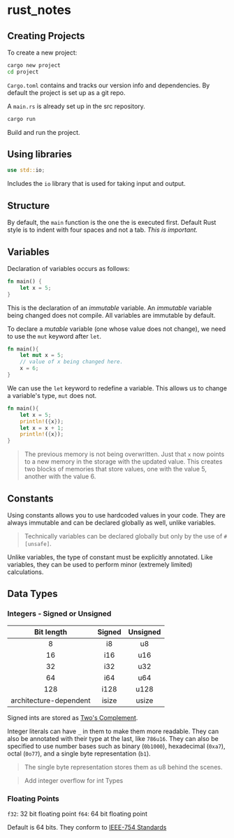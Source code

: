 # rust_notes

## Creating Projects

To create a new project:

```bash
cargo new project
cd project
```

`Cargo.toml` contains and tracks our version info and dependencies. By default the project is set up as a git repo. 

A `main.rs` is already set up in the src repository. 

```bash
cargo run
```
Build and run the project. 

## Using libraries

```rust
use std::io;
```

Includes the `io` library that is used for taking input and output.

## Structure

By default, the `main` function is the one the is executed first. Default Rust style is to indent with four spaces and not a tab. *This is important.* 

## Variables

Declaration of variables occurs as follows:

```rust
fn main() {
    let x = 5;
}
``` 

This is the declaration of an _immutable_ variable. An _immutable_ variable being changed does not compile. All variables are immutable by default. 

To declare a _mutable_ variable (one whose value does not change), we need to use the `mut` keyword after `let`. 

```rust
fn main(){
    let mut x = 5;
    // value of x being changed here.
    x = 6;
}
```

We can use the `let` keyword to redefine a variable. This allows us to change a variable's type, `mut` does not.

```rust
fn main(){
    let x = 5;
    println!({x});
    let x = x + 1;
    println!({x});
}
```

> The previous memory is not being overwritten. Just that `x` now points to a new memory in the storage with the updated value. This creates two blocks of memories that store values, one with the value 5, another with the value 6.

## Constants

Using constants allows you to use hardcoded values in your code. They are always immutable and can be declared globally as well, unlike variables.

> Technically variables can be declared globally but only by the use of `#[unsafe]`.

Unlike variables, the type of constant must be explicitly annotated. Like variables, they can be used to perform minor (extremely limited) calculations. 

## Data Types

### Integers - Signed or Unsigned

| Bit length | Signed | Unsigned |
|:------:|:-----:|:------:|
| 8 | i8 | u8 |
| 16 | i16 | u16 |
| 32 | i32 | u32 |
| 64 | i64 | u64 |
| 128 | i128 | u128 |
| architecture-dependent | isize | usize |

Signed ints are stored as [Two's Complement](https://en.wikipedia.org/wiki/Two%27s_complement).

Integer literals can have `_` in them to make them more readable. They can also be annotated with their type at the last, like `786u16`. They can also be specified to use number bases such as binary (`0b1000`), hexadecimal (`0xa7`), octal (`0o77`), and a single byte representation (`b1`). 

> The single byte representation stores them as u8 behind the scenes.

> Add integer overflow for int Types

### Floating Points

`f32`: 32 bit floating point 
`f64`: 64 bit floating point 

Default is 64 bits. They conform to [IEEE-754 Standards](https://en.wikipedia.org/wiki/IEEE_754)


